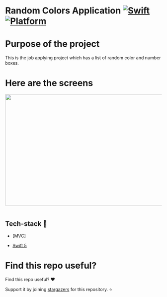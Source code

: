 # Random Colors Application [![Swift](https://img.shields.io/badge/Swift-5.1-orange.svg)]() [![Platform](https://img.shields.io/badge/platform-iOS13.1-lightgrey.svg)]()

Purpose of the project
======================

This is the job applying project which has a list of random color and number boxes.


Here are the screens
======================
<p float="left">
<img src="RandomColors/RandomColors/ScreenImages/ScreenImages.png" width="1200" height= "358"/>&nbsp; 
  </br> 
</p>

## Tech-stack :calling:


* [MVC]

* [Swift 5](https://github.com/apple/swift)

Find this repo useful?
======================

Find this repo useful? :heart: 

Support it by joining [stargazers](https://github.com/emrdgrmnci/RandomColors/stargazers) for this repository. :star:

